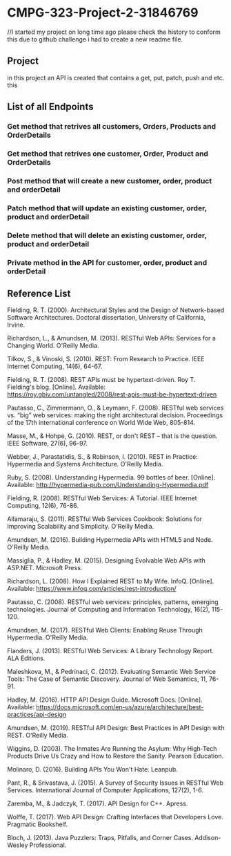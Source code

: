 # CMPG-323-Project-2-31846769
//I started my project on long time ago please check the history to conform this due to github challenge i had to create a new readme file.
## Project 
in this project an API is created that contains a get, put, patch, push and etc.
this 
## List of all Endpoints
### Get method that retrives all customers, Orders, Products and OrderDetails

### Get method that retrives one customer, Order, Product and OrderDetails

### Post method that will create a new customer, order, product and orderDetail

### Patch method that will update an existing customer, order, product and orderDetail

### Delete method that will delete an existing customer, order, product and orderDetail

### Private method in the API for customer, order, product and orderDetail

## Reference List

Fielding, R. T. (2000). Architectural Styles and the Design of Network-based Software Architectures. Doctoral dissertation, University of California, Irvine.

Richardson, L., & Amundsen, M. (2013). RESTful Web APIs: Services for a Changing World. O'Reilly Media.

Tilkov, S., & Vinoski, S. (2010). REST: From Research to Practice. IEEE Internet Computing, 14(6), 64-67.

Fielding, R. T. (2008). REST APIs must be hypertext-driven. Roy T. Fielding's blog. [Online]. Available: https://roy.gbiv.com/untangled/2008/rest-apis-must-be-hypertext-driven

Pautasso, C., Zimmermann, O., & Leymann, F. (2008). RESTful web services vs. “big” web services: making the right architectural decision. Proceedings of the 17th international conference on World Wide Web, 805-814.

Masse, M., & Hohpe, G. (2010). REST, or don't REST – that is the question. IEEE Software, 27(6), 96-97.

Webber, J., Parastatidis, S., & Robinson, I. (2010). REST in Practice: Hypermedia and Systems Architecture. O'Reilly Media.

Ruby, S. (2008). Understanding Hypermedia. 99 bottles of beer. [Online]. Available: http://hypermedia-pub.com/Understanding-Hypermedia.pdf

Fielding, R. (2008). RESTful Web Services: A Tutorial. IEEE Internet Computing, 12(6), 76-86.

Allamaraju, S. (2011). RESTful Web Services Cookbook: Solutions for Improving Scalability and Simplicity. O'Reilly Media.

Amundsen, M. (2016). Building Hypermedia APIs with HTML5 and Node. O'Reilly Media.

Massiglia, P., & Hadley, M. (2015). Designing Evolvable Web APIs with ASP.NET. Microsoft Press.

Richardson, L. (2008). How I Explained REST to My Wife. InfoQ. [Online]. Available: https://www.infoq.com/articles/rest-introduction/

Pautasso, C. (2008). RESTful web services: principles, patterns, emerging technologies. Journal of Computing and Information Technology, 16(2), 115-120.

Amundsen, M. (2017). RESTful Web Clients: Enabling Reuse Through Hypermedia. O'Reilly Media.

Flanders, J. (2013). RESTful Web Services: A Library Technology Report. ALA Editions.

Maleshkova, M., & Pedrinaci, C. (2012). Evaluating Semantic Web Service Tools: The Case of Semantic Discovery. Journal of Web Semantics, 11, 76-91.

Hadley, M. (2016). HTTP API Design Guide. Microsoft Docs. [Online]. Available: https://docs.microsoft.com/en-us/azure/architecture/best-practices/api-design

Amundsen, M. (2019). RESTful API Design: Best Practices in API Design with REST. O'Reilly Media.

Wiggins, D. (2003). The Inmates Are Running the Asylum: Why High-Tech Products Drive Us Crazy and How to Restore the Sanity. Pearson Education.

Molinaro, D. (2016). Building APIs You Won't Hate. Leanpub.

Pant, R., & Srivastava, J. (2015). A Survey of Security Issues in RESTful Web Services. International Journal of Computer Applications, 127(2), 1-6.

Zaremba, M., & Jadczyk, T. (2017). API Design for C++. Apress.

Wolffe, T. (2017). Web API Design: Crafting Interfaces that Developers Love. Pragmatic Bookshelf.

Bloch, J. (2013). Java Puzzlers: Traps, Pitfalls, and Corner Cases. Addison-Wesley Professional.
